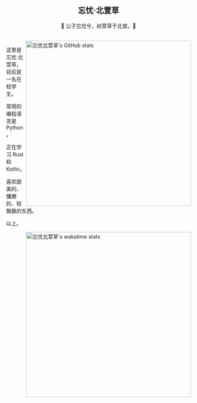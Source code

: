 <div align="center">

## 忘忧·北萱草
  
🌟 公子忘忧兮，树萱草于北堂。🌟 
</div>

<br/>

<a href="https://github.com/Wybxc/Wybxc">
<img align="right" width="450px" src="https://github-readme-stats-3vzz74ut7-wybxc.vercel.app/api?username=Wybxc&show_icons=true" alt="忘忧北萱草's GitHub stats" />
</a>

这里是忘忧·北萱草，目前是一名在校学生。

常用的编程语言是 Python。

正在学习 Rust 和 Kotlin。

喜欢甜美的、慵懒的、轻飘飘的东西。

以上。

<a href="https://github.com/Wybxc/Wybxc">
<img align="right" width="450px" src="https://github-readme-stats.vercel.app/api/wakatime?username=wybxc&layout=compact&langs_count=6" alt="忘忧北萱草's wakatime stats"/>
</a>
